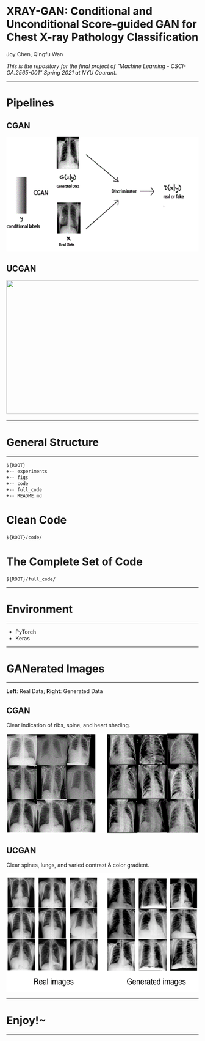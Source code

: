 
# XRAY-GAN: Conditional and Unconditional Score-guided GAN for Chest X-ray Pathology Classification

Joy Chen, Qingfu Wan



*This is the repository for the final project of "Machine Learning - CSCI-GA.2565-001" Spring 2021 at NYU Courant.* 


----


# Pipelines

   ## CGAN


<p align="center">  
<img src="figs/cgan.gif" width="600" height="300" >  
</p> 

  ## UCGAN
  
  
<p align="center">  
<img src="figs/xraygan.gif" width="600" height="350">  
</p> 

----
# General Structure
----

   ```
   ${ROOT}
   +-- experiments
   +-- figs   
   +-- code
   +-- full_code
   +-- README.md
   ```




# Clean Code

   
   `${ROOT}/code/`
   
   
# The Complete Set of Code

   
   `${ROOT}/full_code/`



----
# Environment
----

- PyTorch
- Keras


----
# GANerated Images
----
   
**Left**: Real Data; **Right**: Generated Data


## CGAN

Clear indication of ribs, spine, and heart shading.

<p align="center">  
<img src="figs/cgan-image-comparison.gif" width="550" height="260">  
</p> 

## UCGAN

Clear spines, lungs, and varied contrast \& color gradient.


<p align="center">  
<img src="figs/ucganimgs.gif" width="550" height="310">  
</p> 




----
# Enjoy!~
----
   
